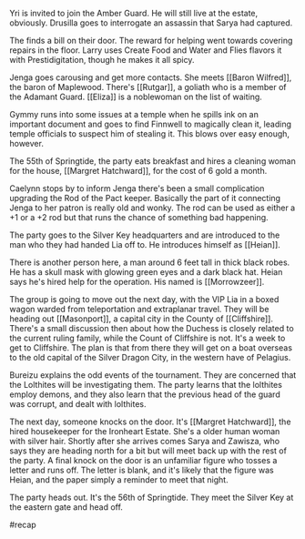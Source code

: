 Yri is invited to join the Amber Guard. He will still live at the estate, obviously. Drusilla goes to interrogate an assassin that Sarya had captured.

The finds a bill on their door. The reward for helping went towards covering repairs in the floor. Larry uses Create Food and Water and Flies flavors it with Prestidigitation, though he makes it all spicy. 

Jenga goes carousing and get more contacts. She meets [[Baron Wilfred]], the baron of Maplewood. 
There's [[Rutgar]], a goliath who is a member of the Adamant Guard.
[[Eliza]] is a noblewoman on the list of waiting.

Gymmy runs into some issues at a temple when he spills ink on an important document and goes to find Finnwell to magically clean it, leading temple officials to suspect him of stealing it. This blows over easy enough, however.

The 55th of Springtide, the party eats breakfast and hires a cleaning woman for the house, [[Margret Hatchward]], for the cost of 6 gold a month.

Caelynn stops by to inform Jenga there's been a small complication upgrading the Rod of the Pact keeper. Basically the part of it connecting Jenga to her patron is really old and wonky. The rod can be used as either a +1 or a +2 rod but that runs the chance of something bad happening. 

The party goes to the Silver Key headquarters and are introduced to the man who they had handed Lia off to. He introduces himself as [[Heian]].

There is another person here, a man around 6 feet tall in thick black robes. He has a skull mask with glowing green eyes and a dark black hat. Heian says he's hired help for the operation. His named is [[Morrowzeer]]. 

The group is going to move out the next day, with the VIP Lia in a boxed wagon warded from teleportation and extraplanar travel. They will be heading out [[Masonport]], a capital city in the County of [[Cliffshire]]. There's a small discussion then about how the Duchess is closely related to the current ruling family, while the Count of Cliffshire is not. 
It's a week to get to Cliffshire. The plan is that from there they will get on a boat overseas to the old capital of the Silver Dragon City, in the western have of Pelagius.

Bureizu explains the odd events of the tournament. They are concerned that the Lolthites will be investigating them.
The party learns that the lolthites employ demons, and they also learn that the previous head of the guard was corrupt, and dealt with lolthites.

The next day, someone knocks on the door. It's [[Margret Hatchward]], the hired housekeeper for the Ironheart Estate. She's a older human woman with silver hair. Shortly after she arrives comes Sarya and Zawisza, who says they are heading north for a bit but will meet back up with the rest of the party. A final knock on the door is an unfamiliar figure who tosses a letter and runs off. The letter is blank, and it's likely that the figure was Heian, and the paper simply a reminder to meet that night.

The party heads out. It's the 56th of Springtide. They meet the Silver Key at the eastern gate and head off.


#recap
